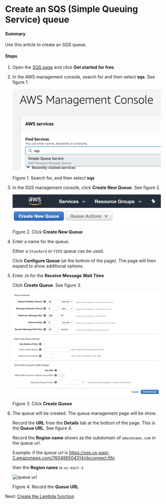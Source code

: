 # Create an SQS (Simple Queuing Service) queue

#### Summary
Use this article to create
an SQS queue.

#### Steps 

1. Open the 
   [SQS page](https://aws.amazon.com/sqs/#) 
   and click **Get started for free**.

1. In the AWS management console, search
   for and then select **sqs**. See 
   figure 1.

   ![Search for SQS](aws.01.sqs.search.png)

   Figure 1. Search for, and then select **sqs**

1. In the SQS management console,
   click **Create New Queue**. See figure 2.

   ![Create new queue](aws.02.sqs.new.png)

   Figure 2. Click **Create New Queue**

1. Enter a name for the queue.

   Either a `Standard` or `FIFO` queue can be used.

   Click **Configure Queue** (at the bottom
   of the page). The page will then 
   expand to show additional options.

1. Enter `20` for the 
   **Receive Message Wait Time**

   Click **Create Queue**. See figure 3.

   ![Create new queue](aws.03.sqs.new.png)

   Figure 3. Click **Create Queue**

1. The queue will be created. The 
   queue management page will be show.

   Record the **URL** from the **Details**
   tab at the bottom of the page. This is 
   the **Queue URL**. See figure 4.

   Record the **Region name** shown 
   as the subdomain of `amazonaws.com` in the
   queue url.

   Example: if the queue url is 
   https://sqs.us-east-2.amazonaws.com/760496504314/dsconnect.fifo	

   then the **Region name** is `us-east-2`

   ![queue url](aws.04.sqs.queue_url.png)

   Figure 4. Record the **Queue URL**

Next: [Create the Lambda function](INSTALLATION_3_lambda_function.md)
